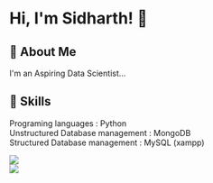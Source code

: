 
# Hi, I'm Sidharth! 👋


## 🚀 About Me
I'm an Aspiring Data Scientist...


## 💼 Skills

Programing languages : Python                                                            
Unstructured Database management : MongoDB                                                                   
Structured Database management : MySQL (xampp)                                                                         

![](https://img.shields.io/badge/Code-MongoDB-informational?style=flat&logo=MongoDB&logoColor=white&color=4AB197)                                                   
![](https://img.shields.io/badge/Code-MySQL-informational?style=flat&logo=MySQL&logoColor=white&color=4AB197)




